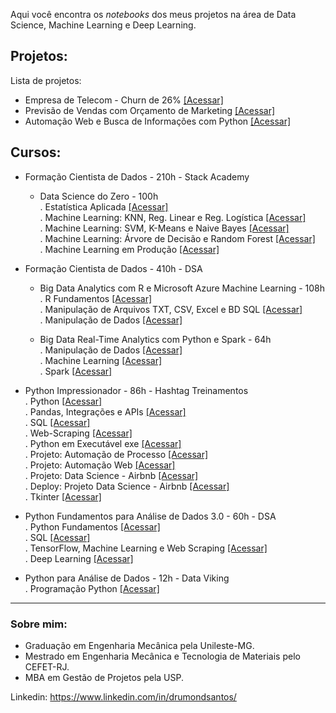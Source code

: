 Aqui você encontra os *notebooks* dos meus projetos na área de Data Science, Machine Learning e Deep Learning.
## Projetos:
Lista de projetos:

- Empresa de Telecom - Churn de 26% [[Acessar]](https://colab.research.google.com/drive/10mBTYcx773tJ7eeB1JBSNgEn0xAVN3Z5#scrollTo=h5pKNlveqFNd)
- Previsão de Vendas com Orçamento de Marketing [[Acessar]](https://colab.research.google.com/drive/15vaN5ZjF4NNfmb9CLG-x5URmcFG9YIjM#scrollTo=Twjgkf3lNjdo)
- Automação Web e Busca de Informações com Python [[Acessar]](https://github.com/danieldrumonds/DataScience/blob/main/Automa%C3%A7%C3%A3o%20Web%20(Selenium).ipynb)

## Cursos:

- Formação Cientista de Dados - 210h - Stack Academy<br />
  - Data Science do Zero - 100h<br />
    . Estatística Aplicada [[Acessar]](https://github.com/danieldrumonds/DataScience/blob/main/Stack-Academy_DS_07_Estatistica.ipynb)<br />
    . Machine Learning: KNN, Reg. Linear e Reg. Logística [[Acessar]](https://github.com/danieldrumonds/DataScience/blob/main/Stack-Academy_DS_09_ML_KNN_Reg.Linear_Reg.Logistica.ipynb)<br />
    . Machine Learning: SVM, K-Means e Naive Bayes [[Acessar]](https://github.com/danieldrumonds/DataScience/blob/main/Stack-Academy_DS_09_ML_SVM_K-Means_Naive-Bayes.ipynb)<br />
    . Machine Learning: Árvore de Decisão e Random Forest [[Acessar]](https://github.com/danieldrumonds/DataScience/blob/main/Stack-Academy_DS_09_ML_Arv.Decisao_RandomForest.ipynb)<br />
    . Machine Learning em Produção [[Acessar]](https://github.com/danieldrumonds/DataScience/blob/main/Stack-Academy_DS_10_ML_em_Producao.ipynb)<br />


- Formação Cientista de Dados - 410h - DSA<br />
  - Big Data Analytics com R e Microsoft Azure Machine Learning - 108h<br />
   . R Fundamentos [[Acessar]](https://github.com/danieldrumonds/DataScience/blob/main/DSA_Big_Data_R_Azure_1_R-Fundamentos.ipynb)<br />
   . Manipulação de Arquivos TXT, CSV, Excel e BD SQL [[Acessar]](https://github.com/danieldrumonds/DataScience/blob/main/DSA_Big_Data_R_Azure_2_Arquivos_TXT_CSV_Excel_BD_SQL.ipynb)<br />
   . Manipulação de Dados [[Acessar]]()<br />

  - Big Data Real-Time Analytics com Python e Spark - 64h<br />
   . Manipulação de Dados [[Acessar]](https://github.com/danieldrumonds/DataScience/blob/main/DSA_Big_Data_Python_Spark_1_Manipulacao_Dados.ipynb)<br />
   . Machine Learning [[Acessar]](https://github.com/danieldrumonds/DataScience/blob/main/DSA_Big_Data_Python_Spark_2_Machine_Learning.ipynb)<br />
   . Spark [[Acessar]](https://github.com/danieldrumonds/DataScience/blob/main/DSA_Big_Data_Python_Spark_3_Spark.ipynb)<br />

- Python Impressionador - 86h - Hashtag Treinamentos<br />
  . Python [[Acessar]](https://github.com/danieldrumonds/DataScience/blob/main/HashtagTreinamentos_1_Python.ipynb)<br />
  . Pandas, Integrações e APIs [[Acessar]](https://github.com/danieldrumonds/DataScience/blob/main/HashtagTreinamentos_2_Pandas_Integracoes_APIs.ipynb)<br />
  . SQL [[Acessar]](https://github.com/danieldrumonds/DataScience/blob/main/HashtagTreinamentos_3_SQL.ipynb)<br />
  . Web-Scraping [[Acessar]](https://github.com/danieldrumonds/DataScience/blob/main/HashtagTreinamentos_4_Web-Scraping.ipynb)<br />
  . Python em Executável exe [[Acessar]](https://github.com/danieldrumonds/DataScience/blob/main/HashtagTreinamentos_5_Python-Executavel_EXE.ipynb)<br />
  . Projeto: Automação de Processo [[Acessar]](https://github.com/danieldrumonds/DataScience/blob/main/HashtagTreinamentos_6_Projeto-Automacao-Processo.ipynb)<br />
  . Projeto: Automação Web [[Acessar]](https://github.com/danieldrumonds/DataScience/blob/main/HashtagTreinamentos_7_Projeto-Automacao-Web.ipynb)<br />
  . Projeto: Data Science - Airbnb [[Acessar]](https://github.com/danieldrumonds/DataScience/blob/main/HashtagTreinamentos_8_Projeto-Airbnb.ipynb)<br />
  . Deploy: Projeto Data Science - Airbnb [[Acessar]](https://github.com/danieldrumonds/DataScience/blob/main/HashtagTreinamentos_9_Projeto-Airbnb_Deploy.ipynb)<br />
  . Tkinter [[Acessar]](https://github.com/danieldrumonds/DataScience/blob/main/HashtagTreinamentos_10_Tkinter.ipynb)<br />

- Python Fundamentos para Análise de Dados 3.0 - 60h - DSA<br />
  . Python Fundamentos [[Acessar]](https://github.com/danieldrumonds/DataScience/blob/main/DSA_1_Python_para_An%C3%A1lise_de_Dados_3.0.ipynb)<br />
  . SQL [[Acessar]](https://github.com/danieldrumonds/DataScience/blob/main/DSA_2_SQL.ipynb)<br />
  . TensorFlow, Machine Learning e Web Scraping [[Acessar]](https://github.com/danieldrumonds/DataScience/blob/main/DSA_3_TensorFlow_ML_WebScraping.ipynb)<br />
  . Deep Learning [[Acessar]](https://github.com/danieldrumonds/DataScience/blob/main/DSA_4_Deep_Learning.ipynb)

- Python para Análise de Dados - 12h - Data Viking<br />
  . Programação Python [[Acessar]](https://github.com/danieldrumonds/DataScience/blob/main/DataViking_Programa%C3%A7%C3%A3o_Python_.ipynb)

---
### Sobre mim:

* Graduação em Engenharia Mecânica pela Unileste-MG.
* Mestrado em Engenharia Mecânica e Tecnologia de Materiais pelo CEFET-RJ.
* MBA em Gestão de Projetos pela USP.

Linkedin: https://www.linkedin.com/in/drumondsantos/
